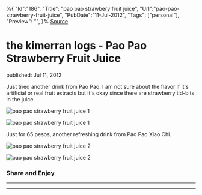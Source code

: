 ﻿%{
    "Id":"186",
    "Title": "pao pao strawbery fruit juice",
    "Url":"pao-pao-strawberry-fruit-juice",
    "PubDate":"11-Jul-2012",
    "Tags": ["personal"],
    "Preview": "",
}%
[Source](http://markhughneri.com/blog/271/pao-pao-strawberry-fruit-juice/ "Permalink to the kimerran logs - Pao Pao Strawberry Fruit Juice")

# the kimerran logs - Pao Pao Strawberry Fruit Juice

published: Jul 11, 2012

Just tried another drink from Pao Pao. I am not sure about the flavor if it's artificial or real fruit extracts but it's okay since there are strawberry tid-bits in the juice.

![pao pao strawberry fruit juice 1][1]

![pao pao strawberry fruit juice 1][2]

Just for 65 pesos, another refreshing drink from Pao Pao Xiao Chi.

![pao pao strawberry fruit juice 2][3]

![pao pao strawberry fruit juice 2][4]

### Share and Enjoy

* * *

* * *

[1]: http://markhughneri.com/blog/assets/loading.gif "pao pao strawberry fruit juice 1"
[2]: http://www.sisigbytes.com/food/wp-content/uploads/sites/2/2012/07/07112012515.jpg "pao pao strawberry fruit juice 1"
[3]: http://markhughneri.com/blog/assets/loading.gif "pao pao strawberry fruit juice 2"
[4]: http://www.sisigbytes.com/food/wp-content/uploads/sites/2/2012/07/07112012516.jpg "pao pao strawberry fruit juice 2"
